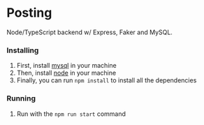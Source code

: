 # Posting

Node/TypeScript backend w/ Express, Faker and MySQL.

### Installing

1. First, install [mysql](https://hevodata.com/learn/installing-mysql-on-ubuntu-20-04/) in your machine
2. Then, install [node](https://nodejs.org/en/) in your machine
3. Finally, you can run `npm install` to install all the dependencies

### Running

1. Run with the `npm run start` command
